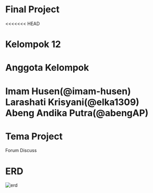 # Final Project

<<<<<<< HEAD
# Kelompok 12

# Anggota Kelompok

Imam Husen(@imam-husen)
Larashati Krisyani(@elka1309)
Abeng Andika Putra(@abengAP)
=======


# Tema Project
Forum Discuss

# ERD
![erd](https://github.com/imam-husen/Final-Project12/assets/85127035/d47f9a4f-c088-493c-ae81-164c892261ff)
